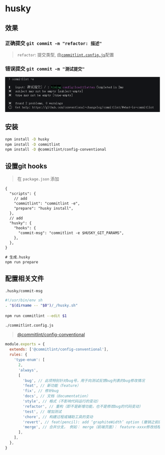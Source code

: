 # husky

## 效果

### 正确提交 `git commit -m "refactor: 描述"`

> `refactor`: 提交类型, 由[`commitlint.config.js`](#commitlint.config.js)配置

### 错误提交 `git commit -m "测试提交"`

![](./__assets__/husky-2022-11-02-14-59-06.png)

## 安装

```bash
npm install -D husky
npm install -D commitlint
npm install -D @commitlint/config-conventional
```

## 设置git hooks

> 在 `package.json` 添加

```jsonc
{
  "scripts": {
    // add
    "commitlint": "commitlint -e",
    "prepare": "husky install",
  },
  // add
  "husky": {
    "hooks": {
      "commit-msg": "commitlint -e $HUSKY_GIT_PARAMS",
    },
  },
}
```

```shell
# 生成.husky
npm run prepare
```

## 配置相关文件

`.husky/commit-msg`

```sh
#!/usr/bin/env sh
. "$(dirname -- "$0")/_/husky.sh"

npm run commitlint --edit $1
```

<code id="commitlint.config.js">./commitlint.config.js</code>

> [@commitlint/config-conventional](https://www.npmjs.com/package/@commitlint/config-conventional)

```js
module.exports = {
  extends: ['@commitlint/config-conventional'],
  rules: {
    'type-enum': [
      2,
      'always',
      [
        'bug', // 此项特别针对bug号，用于向测试反馈bug列表的bug修改情况
        'feat', // 新功能（feature）
        'fix', // 修补bug
        'docs', // 文档（documentation）
        'style', // 格式（不影响代码运行的变动）
        'refactor', // 重构（即不是新增功能，也不是修改bug的代码变动）
        'test', // 增加测试
        'chore', // 构建过程或辅助工具的变动
        'revert', // feat(pencil): add ‘graphiteWidth’ option (撤销之前的commit)
        'merge', // 合并分支， 例如： merge（前端页面）： feature-xxxx修改线程地址
      ],
    ],
  },
}
```
